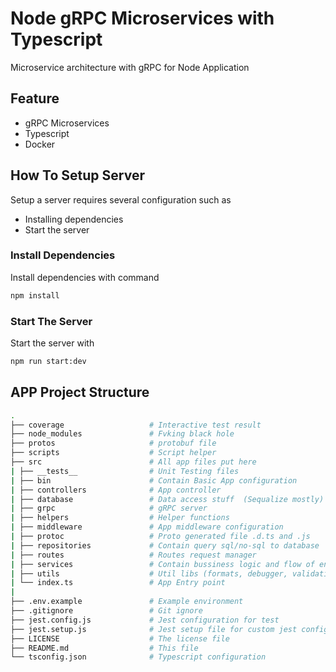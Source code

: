 # Node gRPC Microservices with Typescript

Microservice architecture with gRPC for Node Application

## Feature

- gRPC Microservices
- Typescript
- Docker

## How To Setup Server

Setup a server requires several configuration such as

- Installing dependencies
- Start the server

### Install Dependencies

Install dependencies with command

```bash
npm install
```

### Start The Server

Start the server with

```bash
npm run start:dev
```

## APP Project Structure

```bash
.
├── coverage                   # Interactive test result
├── node_modules               # Fvking black hole
├── protos                     # protobuf file
├── scripts                    # Script helper
├── src                        # All app files put here
| ├── __tests__                # Unit Testing files
| ├── bin                      # Contain Basic App configuration
| ├── controllers              # App controller
| ├── database                 # Data access stuff  (Sequalize mostly)
| ├── grpc                     # gRPC server
| ├── helpers                  # Helper functions
| ├── middleware               # App middleware configuration
| ├── protoc                   # Proto generated file .d.ts and .js
| ├── repositories             # Contain query sql/no-sql to database
| ├── routes                   # Routes request manager
| ├── services                 # Contain bussiness logic and flow of endpoint
| ├── utils                    # Util libs (formats, debugger, validation, etc)
| └── index.ts                 # App Entry point
|
├── .env.example               # Example environment
├── .gitignore                 # Git ignore
├── jest.config.js             # Jest configuration for test
├── jest.setup.js              # Jest setup file for custom jest configurtion
├── LICENSE                    # The license file
├── README.md                  # This file
└── tsconfig.json              # Typescript configuration
```
